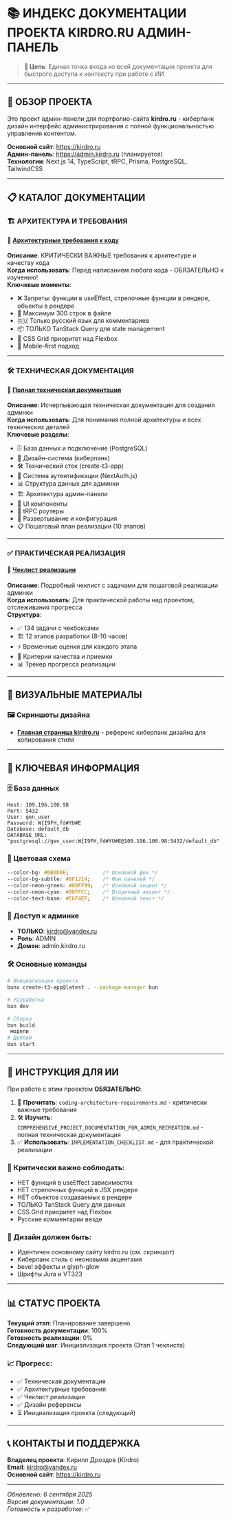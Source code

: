 # 📚 ИНДЕКС ДОКУМЕНТАЦИИ ПРОЕКТА KIRDRO.RU АДМИН-ПАНЕЛЬ

> **🎯 Цель**: Единая точка входа ко всей документации проекта для быстрого доступа к контексту при работе с ИИ

---

## 📖 ОБЗОР ПРОЕКТА

Это проект админ-панели для портфолио-сайта **kirdro.ru** - киберпанк дизайн интерфейс администрирования с полной функциональностью управления контентом.

**Основной сайт**: https://kirdro.ru  
**Админ-панель**: https://admin.kirdro.ru (планируется)  
**Технологии**: Next.js 14, TypeScript, tRPC, Prisma, PostgreSQL, TailwindCSS

---

## 📋 КАТАЛОГ ДОКУМЕНТАЦИИ

### 🏗️ АРХИТЕКТУРА И ТРЕБОВАНИЯ

#### 📄 [Архитектурные требования к коду](./coding-architecture-requirements.md)
**Описание**: КРИТИЧЕСКИ ВАЖНЫЕ требования к архитектуре и качеству кода  
**Когда использовать**: Перед написанием любого кода - ОБЯЗАТЕЛЬНО к изучению!  
**Ключевые моменты**:
- ❌ Запреты: функции в useEffect, стрелочные функции в рендере, объекты в рендере
- 📏 Максимум 300 строк в файле
- 🇷🇺 Только русский язык для комментариев
- 📦 ТОЛЬКО TanStack Query для state management
- 🎨 CSS Grid приоритет над Flexbox
- 📱 Mobile-first подход

---

### 🛠️ ТЕХНИЧЕСКАЯ ДОКУМЕНТАЦИЯ

#### 📄 [Полная техническая документация](./startup/COMPREHENSIVE_PROJECT_DOCUMENTATION_FOR_ADMIN_RECREATION.md)
**Описание**: Исчерпывающая техническая документация для создания админки  
**Когда использовать**: Для понимания полной архитектуры и всех технических деталей  
**Ключевые разделы**:
- 🗄️ База данных и подключение (PostgreSQL)
- 🎨 Дизайн-система (киберпанк)
- 🛠️ Технический стек (create-t3-app)
- 🔐 Система аутентификации (NextAuth.js)
- 📊 Структура данных для админки
- 🏗️ Архитектура админ-панели
- 📱 UI компоненты
- 🔄 tRPC роутеры
- 🚀 Развертывание и конфигурация
- 📋 Пошаговый план реализации (10 этапов)

---

### ✅ ПРАКТИЧЕСКАЯ РЕАЛИЗАЦИЯ

#### 📄 [Чеклист реализации](./startup/IMPLEMENTATION_CHECKLIST.md)
**Описание**: Подробный чеклист с задачами для пошаговой реализации админки  
**Когда использовать**: Для практической работы над проектом, отслеживания прогресса  
**Структура**:
- ✅ 134 задачи с чекбоксами
- 🏗️ 12 этапов разработки (8-10 часов)
- ⚡ Временные оценки для каждого этапа
- 🎯 Критерии качества и приемки
- 📊 Трекер прогресса реализации

---

## 🎨 ВИЗУАЛЬНЫЕ МАТЕРИАЛЫ

### 🖼️ Скриншоты дизайна
- **[Главная страница kirdro.ru](./images/temp%202.png)** - референс киберпанк дизайна для копирования стиля

---

## 🔑 КЛЮЧЕВАЯ ИНФОРМАЦИЯ

### 🗄️ База данных
```
Host: 109.196.100.98
Port: 5432
User: gen_user
Password: W{I9FH,fd#YU#E
Database: default_db
DATABASE_URL: "postgresql://gen_user:W{I9FH,fd#YU#E@109.196.100.98:5432/default_db"
```

### 🎨 Цветовая схема
```css
--color-bg: #0B0D0E;           /* Основной фон */
--color-bg-subtle: #0F1214;    /* Фон панелей */
--color-neon-green: #00FF99;   /* Основной акцент */
--color-neon-cyan: #00FFCC;    /* Вторичный акцент */
--color-text-base: #E6F4EF;    /* Основной текст */
```

### 🔐 Доступ к админке
- **ТОЛЬКО**: kirdro@yandex.ru
- **Роль**: ADMIN
- **Домен**: admin.kirdro.ru

### 🛠️ Основные команды
```bash
# Инициализация проекта
bunx create-t3-app@latest . --package-manager bun

# Разработка
bun dev

# Сборка
bun build
 модели
# Деплой
bun start
```

---

## 📝 ИНСТРУКЦИЯ ДЛЯ ИИ

При работе с этим проектом **ОБЯЗАТЕЛЬНО**:

1. 📖 **Прочитать**: `coding-architecture-requirements.md` - критически важные требования
2. 🛠️ **Изучить**: `COMPREHENSIVE_PROJECT_DOCUMENTATION_FOR_ADMIN_RECREATION.md` - полная техническая документация
3. ✅ **Использовать**: `IMPLEMENTATION_CHECKLIST.md` - для практической реализации

### 🚨 Критически важно соблюдать:
- НЕТ функций в useEffect зависимостях
- НЕТ стрелочных функций в JSX рендере  
- НЕТ объектов создаваемых в рендере
- ТОЛЬКО TanStack Query для данных
- CSS Grid приоритет над Flexbox
- Русские комментарии везде

### 🎨 Дизайн должен быть:
- Идентичен основному сайту kirdro.ru (см. скриншот)
- Киберпанк стиль с неоновыми акцентами
- bevel эффекты и glyph-glow
- Шрифты Jura и VT323

---

## 📊 СТАТУС ПРОЕКТА

**Текущий этап**: Планирование завершено  
**Готовность документации**: 100%  
**Готовность реализации**: 0%  
**Следующий шаг**: Инициализация проекта (Этап 1 чеклиста)

### 📈 Прогресс:
- ✅ Техническая документация
- ✅ Архитектурные требования  
- ✅ Чеклист реализации
- ✅ Дизайн референсы
- ⏳ Инициализация проекта (следующий)

---

## 📞 КОНТАКТЫ И ПОДДЕРЖКА

**Владелец проекта**: Кирилл Дроздов (Kirdro)  
**Email**: kirdro@yandex.ru  
**Основной сайт**: https://kirdro.ru

---

*Обновлено: 6 сентября 2025*  
*Версия документации: 1.0*  
*Готовность к разработке*: ✅